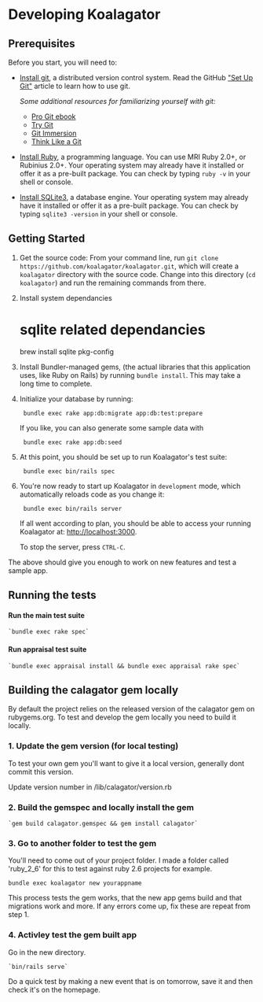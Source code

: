 # Developing Koalagator

## Prerequisites

Before you start, you will need to:

* [Install git](http://git-scm.com/), a distributed version control system. Read the GitHub ["Set Up Git"](https://help.github.com/articles/set-up-git) article to learn how to use git.

  *Some additional resources for familiarizing yourself with git:*
    * [Pro Git ebook](http://git-scm.com/book)
    * [Try Git](https://try.github.io/levels/1/challenges/1)
    * [Git Immersion](http://gitimmersion.com/)
    * [Think Like a Git](http://think-like-a-git.net/)

* [Install Ruby](http://www.ruby-lang.org/), a programming language. You can use MRI Ruby 2.0+, or Rubinius 2.0+. Your operating system may already have it installed or offer it as a pre-built package. You can check by typing `ruby -v` in your shell or console.
* [Install SQLite3](http://www.sqlite.org/), a database engine. Your operating system may already have it installed or offer it as a pre-built package. You can check by typing `sqlite3 -version` in your shell or console.

## Getting Started

1. Get the source code: From your command line, run `git clone https://github.com/koalagator/koalagator.git`, which will create a `koalagator` directory with the source code. Change into this directory (`cd koalagator`) and run the remaining commands from there.

2. Install system dependancies

    # sqlite related dependancies
    brew install sqlite pkg-config

3. Install Bundler-managed gems, (the actual libraries that this application uses, like Ruby on Rails) by running `bundle install`. This may take a long time to complete.

4. Initialize your database by running:

        bundle exec rake app:db:migrate app:db:test:prepare

    If you like, you can also generate some sample data with

        bundle exec rake app:db:seed

5. At this point, you should be set up to run Koalagator's test suite:

        bundle exec bin/rails spec

6. You're now ready to start up Koalagator in `development` mode, which automatically reloads code as you change it:

        bundle exec bin/rails server

   If all went according to plan, you should be able to access your running Koalagator at: [http://localhost:3000](http://localhost:3000).

    To stop the server, press `CTRL-C`.

The above should give you enough to work on new features and test a sample app.

## Running the tests

#### Run the main test suite

    `bundle exec rake spec`

#### Run appraisal test suite

    `bundle exec appraisal install && bundle exec appraisal rake spec`

## Building the calagator gem locally

By default the project relies on the released version of the calagator gem on rubygems.org.
To test and develop the gem locally you need to build it locally. 

### 1. Update the gem version (for local testing)

To test your own gem you'll want to give it a local version, generally dont commit this version.

Update version number in /lib/calagator/version.rb

### 2. Build the gemspec and locally install the gem

    `gem build calagator.gemspec && gem install calagator`

### 3. Go to another folder to test the gem

You'll need to come out of your project folder.
I made a folder called 'ruby_2_6' for this to test against ruby 2.6 projects for example.

   `bundle exec koalagator new yourappname`

This process tests the gem works, that the new app gems build and that migrations work and more.
If any errors come up, fix these are repeat from step 1.
### 4. Activley test the gem built app

Go in the new directory.

    `bin/rails serve`

Do a quick test by making a new event that is on tomorrow, save it and then check it's on the homepage.